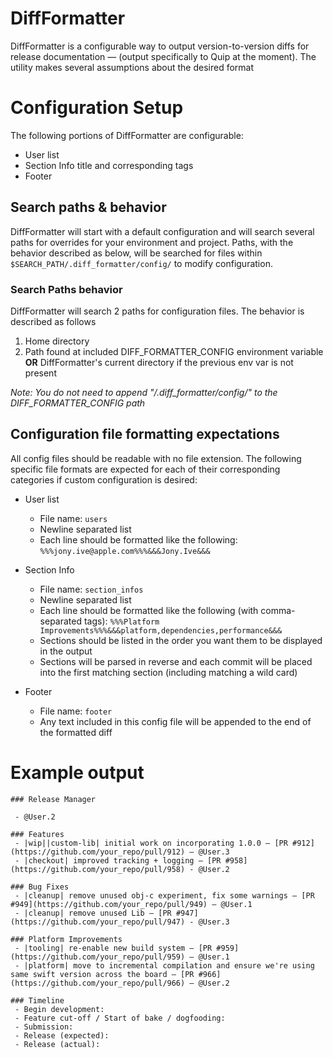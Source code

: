 # DiffFormatter

DiffFormatter is a configurable way to output version-to-version diffs for release documentation — (output specifically to Quip at the moment). The utility makes several assumptions about the desired format

# Configuration Setup
The following portions of DiffFormatter are configurable:
- User list
- Section Info title and corresponding tags
- Footer
## Search paths & behavior
DiffFormatter will start with a default configuration and will search several paths for overrides for your environment and project. Paths, with the behavior described as below, will be searched for files within `$SEARCH_PATH/.diff_formatter/config/` to modify configuration.

### Search Paths behavior
DiffFormatter will search 2 paths for configuration files. The behavior is described as follows
1. Home directory
2. Path found at included DIFF_FORMATTER_CONFIG environment variable __OR__ DiffFormatter's current directory if the previous env var is not present

*Note: You do not need to append "/.diff_formatter/config/" to the DIFF_FORMATTER_CONFIG path*

## Configuration file formatting expectations
All config files should be readable with no file extension. The following specific file formats are expected for each of their corresponding categories if custom configuration is desired:
- User list
  - File name: `users`
  - Newline separated list
  - Each line should be formatted like the following: `%%%jony.ive@apple.com%%%&&&Jony.Ive&&&`
- Section Info
  - File name: `section_infos`
  - Newline separated list
  - Each line should be formatted like the following (with comma-separated tags): `%%%Platform Improvements%%%&&&platform,dependencies,performance&&&`
  - Sections should be listed in the order you want them to be displayed in the output
  - Sections will be parsed in reverse and each commit will be placed into the first matching section (including matching a wild card)

- Footer
  - File name: `footer`
  - Any text included in this config file will be appended to the end of the formatted diff

# Example output
```
### Release Manager

 - @User.2

### Features
 - |wip||custom-lib| initial work on incorporating 1.0.0 — [PR #912](https://github.com/your_repo/pull/912) — @User.3
 - |checkout| improved tracking + logging — [PR #958](https://github.com/your_repo/pull/958) - @User.2

### Bug Fixes
 - |cleanup| remove unused obj-c experiment, fix some warnings — [PR #949](https://github.com/your_repo/pull/949) — @User.1
 - |cleanup| remove unused Lib — [PR #947](https://github.com/your_repo/pull/947) - @User.3

### Platform Improvements
 - |tooling| re-enable new build system — [PR #959](https://github.com/your_repo/pull/959) — @User.1
 - |platform| move to incremental compilation and ensure we're using same swift version across the board — [PR #966](https://github.com/your_repo/pull/966) — @User.2

### Timeline
 - Begin development:
 - Feature cut-off / Start of bake / dogfooding:
 - Submission:
 - Release (expected):
 - Release (actual):

```